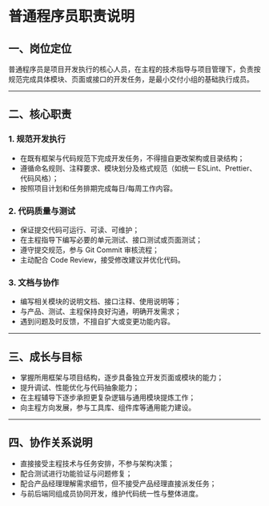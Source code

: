 


# 普通程序员职责说明

## 一、岗位定位

普通程序员是项目开发执行的核心人员，在主程的技术指导与项目管理下，负责按规范完成具体模块、页面或接口的开发任务，是最小交付小组的基础执行成员。

---

## 二、核心职责

### 1. 规范开发执行
- 在既有框架与代码规范下完成开发任务，不得擅自更改架构或目录结构；
- 遵循命名规则、注释要求、模块划分及格式规范（如统一 ESLint、Prettier、代码风格）；
- 按照项目计划和任务排期完成每日/每周工作内容。

### 2. 代码质量与测试
- 保证提交代码可运行、可读、可维护；
- 在主程指导下编写必要的单元测试、接口测试或页面测试；
- 遵守提交规范，参与 Git Commit 审核流程；
- 主动配合 Code Review，接受修改建议并优化代码。

### 3. 文档与协作
- 编写相关模块的说明文档、接口注释、使用说明等；
- 与产品、测试、主程保持良好沟通，明确开发需求；
- 遇到问题及时反馈，不擅自扩大或变更功能内容。

---

## 三、成长与目标

- 掌握所用框架与项目结构，逐步具备独立开发页面或模块的能力；
- 提升调试、性能优化与代码抽象能力；
- 在主程辅导下逐步承担更复杂逻辑与通用模块提炼工作；
- 向主程方向发展，参与工具库、组件库等通用能力建设。

---

## 四、协作关系说明

- 直接接受主程技术与任务安排，不参与架构决策；
- 配合测试进行功能验证与问题修复；
- 配合产品经理理解需求细节，但不接受产品经理直接派发任务；
- 与前后端同组成员协同开发，维护代码统一性与整体进度。
